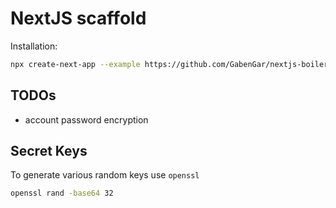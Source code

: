 # NextJS scaffold

Installation:
```sh
npx create-next-app --example https://github.com/GabenGar/nextjs-boilerplate
```

## TODOs
- account password encryption

## Secret Keys
To generate various random keys use `openssl`
```sh
openssl rand -base64 32
``` 